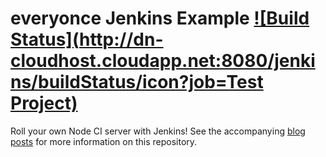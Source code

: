 # everyonce Jenkins Example [![Build Status](http://dn-cloudhost.cloudapp.net:8080/jenkins/buildStatus/icon?job=Test Project)](http://dn-cloudhost.cloudapp.net:8080/jenkins/job/Test%20Project/)

Roll your own Node CI server with Jenkins!  See the accompanying [blog](http://strongloop.com/strongblog/roll-your-own-node-js-ci-server-with-jenkins-part-1/) [posts](http://strongloop.com/strongblog/roll-your-own-node-js-ci-server-with-jenkins-part-2/) for more information on this repository.

